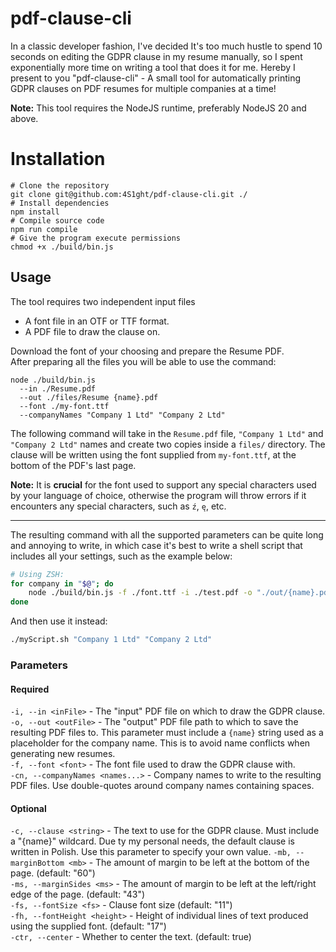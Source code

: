 # pdf-clause-cli
In a classic developer fashion, I've decided It's too much hustle to spend 10 seconds on editing the GDPR clause in my resume manually, so I spent exponentially more time on writing a tool that does it for me. Hereby I present to you "pdf-clause-cli" - A small tool for automatically printing GDPR clauses on PDF resumes for multiple companies at a time!

**Note:** This tool requires the NodeJS runtime, preferably NodeJS 20 and above.

# Installation
```shell
# Clone the repository
git clone git@github.com:4S1ght/pdf-clause-cli.git ./
# Install dependencies
npm install
# Compile source code
npm run compile
# Give the program execute permissions
chmod +x ./build/bin.js
```

## Usage
The tool requires two independent input files 
- A font file in an OTF or TTF format.
- A PDF file to draw the clause on.

Download the font of your choosing and prepare the Resume PDF.  
After preparing all the files you will be able to use the command:

```shell
node ./build/bin.js
  --in ./Resume.pdf
  --out ./files/Resume {name}.pdf
  --font ./my-font.ttf
  --companyNames "Company 1 Ltd" "Company 2 Ltd"
```

The following command will take in the `Resume.pdf` file, `"Company 1 Ltd"` and `"Company 2 Ltd"` 
names and create two copies inside a `files/` directory. The clause will be written using 
the font supplied from `my-font.ttf`, at the bottom of the PDF's last page.

**Note:** It is **crucial** for the font used to support any special characters used by 
your language of choice, otherwise the program will throw errors if it encounters any 
special characters, such as `ź`, `ę`, etc.

---

The resulting command with all the supported parameters can be quite long and annoying to write,
in which case it's best to write a shell script that includes all your settings, such as the example below:
```zsh
# Using ZSH:
for company in "$@"; do
    node ./build/bin.js -f ./font.ttf -i ./test.pdf -o "./out/{name}.pdf" -cn $company -ms "130"
done
```
And then use it instead:
```zsh
./myScript.sh "Company 1 Ltd" "Company 2 Ltd"
```


### Parameters

#### Required
`-i, --in <inFile>`               - The "input" PDF file on which to draw the GDPR clause.  
`-o, --out <outFile>`             - The "output" PDF file path to which to save the resulting PDF files to. 
                                    This parameter must include a `{name}` string used as a placeholder for the company name. 
                                    This is to avoid name conflicts when generating new resumes.  
`-f, --font <font>`               - The font file used to draw the GDPR clause with.  
`-cn, --companyNames <names...>`  - Company names to write to the resulting PDF files. 
                                    Use double-quotes around company names containing spaces.  

#### Optional
`-c, --clause <string>`           - The text to use for the GDPR clause. Must include a "{name}" wildcard.
                                    Due ty my personal needs, the default clause is written in Polish.
                                    Use this parameter to specify your own value.
`-mb, --marginBottom <mb>`        - The amount of margin to be left at the bottom of the page. (default: "60")  
`-ms, --marginSides <ms>`         - The amount of margin to be left at the left/right edge of the page. (default: "43")  
`-fs, --fontSize <fs>`            - Clause font size (default: "11")  
`-fh, --fontHeight <height>`      - Height of individual lines of text produced using the supplied font. (default: "17")  
`-ctr, --center`                  - Whether to center the text. (default: true)  
